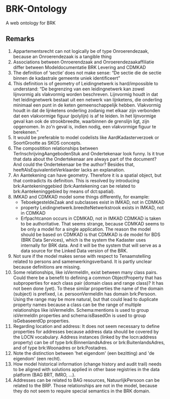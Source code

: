 # BRK-Ontology
A web ontology for BRK


## Remarks
1. Appartementsrecht can not logically be of type Onroerendezaak, because an Onroerendezaak is a tangible thing
2. Associations between Onroerendzaak and Onroerendezaakaffiliatie differ between Modeldocumentatie BRK Levering and CDMKAD
3. The definition of ‘sectie’ does not make sense: “De sectie die de sectie binnen de kadastrale gemeente uniek identificeert”
4. This definition is of geometry of Leidingnetwerk is hard/impossible to understand: “De begrenzing van een leidingnetwerk kan zowel lijnvormig als vlakvormig worden beschreven. Lijnvormig houdt in dat het leidingnetwerk bestaat uit een netwerk van lijnketens, die onderling minimaal een punt in de keten gemeenschappelijk hebben. Vlakvormig houdt in dat de lijnketens onderling zodanig met elkaar zijn verbonden dat een vlakvormige figuur (polylijn) is af te leiden. In het lijnvormige geval kan ook de strookbreedte, waarbinnen de grenslijn ligt, zijn opgenomen. In zo'n geval is, indien nodig, een vlakvormige figuur te berekenen.”
5. It would be preferable to model codelists like AardKadasterverzoek or SoortGrootte as SKOS concepts. 
6. The compositition relationships between TerInschrijvingAangebodenStuk and Ondertekenaar look funny. Is it true that data about the Ondertekenaar are always part of the document? And could the Ondertekenaar be the author? Besides that, heeftAlsEquivalentieVerklaarder lacks an explanation.
7. An Aantekening can have geometry. Therefore it is a spatial object, but that contradicts its definition. This is resolved by introducing brk:Aantekeninggebied (brk:Aantekening can be related to brk:Aantekeninggebied by means of dct:spatial).
8. IMKAD and CDMKAD model some things differently, for example:
    * TeboekgesteldeZaak and subclasses exist in IMKAD, not in CDMKAD
    * property Leidingnetwerk.breedteNetwerkstrook exists in IMKAD, not in CDMKAD
    * Erfpachtcanon occurs in CDMKAD, not in IMKAD
CDMKAD is taken to be authoritative. That seems strange, because CDMKAD seems to be only a model for a single application. The reason the model should be based on CDMKAD is that CDMKAD is de model for BDS (BRK Data Services), which is the system the Kadaster uses internally for BRK data. And it will be the system that will serve as a data source for the Linked Data version of the BRK.
9. Not sure if the model makes sense with respect to Tenaamstelling related to persons and samenwerkingsverband. It is partly unclear because definitions are missing.
10. Some relationships, like isVermeldIn, exist between many class pairs. Could there be a benefit to defining a common ObjectProperty that has subproperties for each class pair (domain class and range class)? It has not been done (yet). To these similar properties the name of the domain (subject) is prefixed, i.e. persoonVermeldIn has domain brk:Persoon. Using the range may be more natural, but that could lead to duplicate property names because a class can be the range of multiple relationships like isVermeldIn. Schema:mentions is used to group isVermeldIn properties and schema:isBasedOn is used to group isGebaseerdOp properties.
11. Regarding location and address: It does not seem necessary to define properties for addresses because address data should be covered by the LOCN vocabulary. Address instances (linked by the locn:address property) can be of type brk:BinnenlandsAdres or brk:BuitenlandsAdres, and of type brk:Woonadres or brk:Postadres.
12. Note the distinction between 'het eigendom' (een bezitting) and 'de eigendom' (een recht).
13. How model historical information (change history and audit trail) needs to be aligned with solutions applied in other base registries in the data platform (BAG BRT, IMRO, ...).
14. Addresses can be related to BAG resources, NatuurlijkPersoon can be related to the BRP. Those relationships are not in the model, because they do not seem to require special semantics in the BRK domain.
